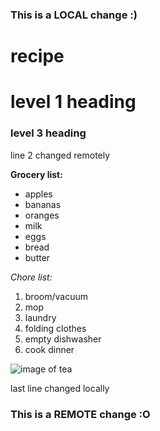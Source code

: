 ### This is a LOCAL change :)
# recipe

# level 1 heading

### level 3 heading

line 2 changed remotely

**Grocery list:**
- apples
- bananas
- oranges
- milk
- eggs
- bread
- butter

*Chore list:*
1. broom/vacuum
2. mop
3. laundry
4. folding clothes
5. empty dishwasher
6. cook dinner

![image of tea](/recipe/recipe.jpeg)


last line changed locally
### This is a REMOTE change :O
